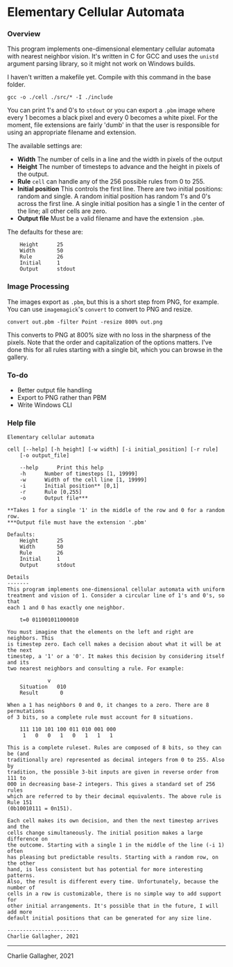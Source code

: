 # Elementary Cellular Automata

### Overview
This program implements one-dimensional elementary cellular automata with
nearest neighbor vision. It's written in C for GCC and uses the `unistd`
argument parsing library, so it might not work on Windows builds. 

I haven't written a makefile yet. Compile with this command in the base folder. 

```
gcc -o ./cell ./src/* -I ./include
```

You can print 1's and 0's to `stdout` or you can export a `.pbm` image where
every 1 becomes a black pixel and every 0 becomes a white pixel. For the moment,
file extensions are fairly 'dumb' in that the user is responsible for using an
appropriate filename and extension. 

The available settings are: 

- **Width** The number of cells in a line and the width in pixels of the output
- **Height** The number of timesteps to advance and the height in pixels of the
  output. 
- **Rule** `cell` can handle any of the 256 possible rules from 0 to 255.
- **Initial position** This controls the first line. There are two initial
  positions: random and single. A random initial position has random 1's and 0's
across the first line. A single initial position has a single 1 in the center of
the line; all other cells are zero. 
- **Output file** Must be a valid filename and have the extension `.pbm`. 


The defaults for these are: 

```
	Height		25
	Width		50
	Rule		26
	Initial		1
	Output		stdout
```

### Image Processing
The images export as `.pbm`, but this is a short step from PNG, for example. You
can use `imagemagick`'s `convert` to convert to PNG and resize. 

```
convert out.pbm -filter Point -resize 800% out.png
``` 

This converts to PNG at 800% size with no loss in the sharpness of the pixels.
Note that the order and capitalization of the options matters. I've done this for 
all rules starting with a single bit, which you can browse in the gallery.


### To-do

- Better output file handling
- Export to PNG rather than PBM
- Write Windows CLI 

### Help file
```
Elementary cellular automata

cell [--help] [-h height] [-w width] [-i initial_position] [-r rule] 
	[-o output_file]

	--help		Print this help
	-h 		Number of timesteps [1, 19999]
	-w 		Width of the cell line [1, 19999]
	-i 		Initial position** [0,1]
	-r 		Rule [0,255]
	-o		Output file***

**Takes 1 for a single '1' in the middle of the row and 0 for a random row.
***Output file must have the extension '.pbm'

Defaults: 
	Height		25
	Width		50
	Rule		26
	Initial		1
	Output		stdout

Details
-------
This program implements one-dimensional cellular automata with uniform
treatment and vision of 1. Consider a circular line of 1's and 0's, so that
each 1 and 0 has exactly one neighbor. 

	t=0	011001011000010

You must imagine that the elements on the left and right are neighbors. This
is timestep zero. Each cell makes a decision about what it will be at the next
timestep, a '1' or a '0'. It makes this decision by considering itself and its
two nearest neighbors and consulting a rule. For example:

			 v
	Situation	010
	Result  	 0

When a 1 has neighbors 0 and 0, it changes to a zero. There are 8 permutations
of 3 bits, so a complete rule must account for 8 situations. 

	111	110	101	100	011	010	001	000
	 1	 0	 0	 1 	 0	 1	 1	 1

This is a complete ruleset. Rules are composed of 8 bits, so they can be (and
traditionally are) represented as decimal integers from 0 to 255. Also by
tradition, the possible 3-bit inputs are given in reverse order from 111 to
000 in decreasing base-2 integers. This gives a standard set of 256 rules
which are referred to by their decimal equivalents. The above rule is Rule 151
(0b10010111 = 0n151). 

Each cell makes its own decision, and then the next timestep arrives and the
cells change simultaneously. The initial position makes a large difference on
the outcome. Starting with a single 1 in the middle of the line (-i 1) often
has pleasing but predictable results. Starting with a random row, on the other
hand, is less consistent but has potential for more interesting patterns.
Also, the result is different every time. Unfortunately, because the number of
cells in a row is customizable, there is no simple way to add support for
other initial arrangements. It's possible that in the future, I will add more
default initial positions that can be generated for any size line.

-----------------------
Charlie Gallagher, 2021
```

--- 
Charlie Gallagher, 2021
